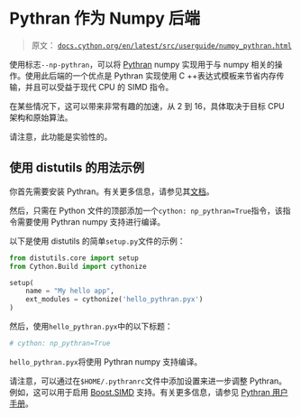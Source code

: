 # Pythran 作为 Numpy 后端

> 原文： [`docs.cython.org/en/latest/src/userguide/numpy_pythran.html`](http://docs.cython.org/en/latest/src/userguide/numpy_pythran.html)

使用标志`--np-pythran`，可以将 [Pythran](https://github.com/serge-sans-paille/pythran) numpy 实现用于与 numpy 相关的操作。使用此后端的一个优点是 Pythran 实现使用 C ++表达式模板来节省内存传输，并且可以受益于现代 CPU 的 SIMD 指令。

在某些情况下，这可以带来非常有趣的加速，从 2 到 16，具体取决于目标 CPU 架构和原始算法。

请注意，此功能是实验性的。

## 使用 distutils 的用法示例

你首先需要安装 Pythran。有关更多信息，请参见其[文档](https://pythran.readthedocs.io/)。

然后，只需在 Python 文件的顶部添加一个`cython: np_pythran=True`指令，该指令需要使用 Pythran numpy 支持进行编译。

以下是使用 distutils 的简单`setup.py`文件的示例：

```py
from distutils.core import setup
from Cython.Build import cythonize

setup(
    name = "My hello app",
    ext_modules = cythonize('hello_pythran.pyx')
)

```

然后，使用`hello_pythran.pyx`中的以下标题：

```py
# cython: np_pythran=True

```

`hello_pythran.pyx`将使用 Pythran numpy 支持编译。

请注意，可以通过在`$HOME/.pythranrc`文件中添加设置来进一步调整 Pythran。例如，这可以用于启用 [Boost.SIMD](https://github.com/NumScale/boost.simd) 支持。有关更多信息，请参见 [Pythran 用户手册](https://pythran.readthedocs.io/en/latest/MANUAL.html#customizing-your-pythranrc)。